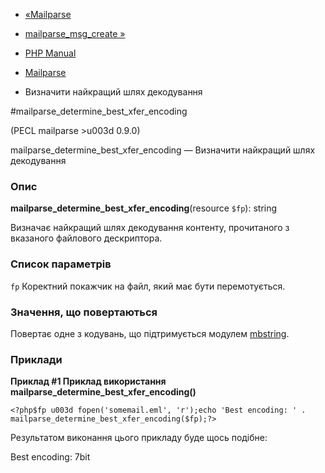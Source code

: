 - [«Mailparse](ref.mailparse.md)
- [mailparse_msg_create »](function.mailparse-msg-create.md)

- [PHP Manual](index.md)
- [Mailparse](ref.mailparse.md)
- Визначити найкращий шлях декодування

#mailparse_determine_best_xfer_encoding

(PECL mailparse \>u003d 0.9.0)

mailparse_determine_best_xfer_encoding — Визначити найкращий шлях
декодування

### Опис

**mailparse_determine_best_xfer_encoding**(resource `$fp`): string

Визначає найкращий шлях декодування контенту, прочитаного з
вказаного файлового дескриптора.

### Список параметрів

`fp`
Коректний покажчик на файл, який має бути перемотується.

### Значення, що повертаються

Повертає одне з кодувань, що підтримується модулем
[mbstring](ref.mbstring.md).

### Приклади

**Приклад #1 Приклад використання
**mailparse_determine_best_xfer_encoding()****

` <?php$fp u003d fopen('somemail.eml', 'r');echo 'Best encoding: ' . mailparse_determine_best_xfer_encoding($fp);?> `

Результатом виконання цього прикладу буде щось подібне:

Best encoding: 7bit
